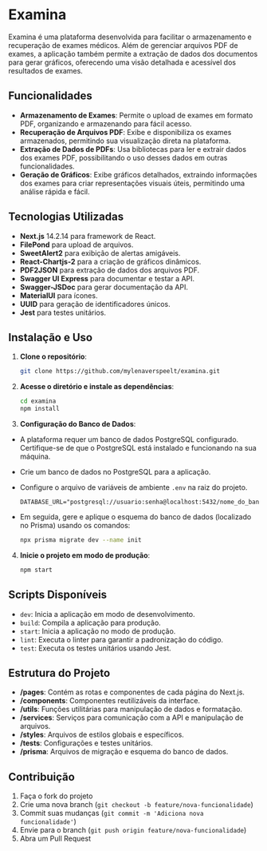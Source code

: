 # Examina

Examina é uma plataforma desenvolvida para facilitar o armazenamento e recuperação de exames médicos. Além de gerenciar arquivos PDF de exames, a aplicação também permite a extração de dados dos documentos para gerar gráficos, oferecendo uma visão detalhada e acessível dos resultados de exames.

## Funcionalidades

- **Armazenamento de Exames**: Permite o upload de exames em formato PDF, organizando e armazenando para fácil acesso.
- **Recuperação de Arquivos PDF**: Exibe e disponibiliza os exames armazenados, permitindo sua visualização direta na plataforma.
- **Extração de Dados de PDFs**: Usa bibliotecas para ler e extrair dados dos exames PDF, possibilitando o uso desses dados em outras funcionalidades.
- **Geração de Gráficos**: Exibe gráficos detalhados, extraindo informações dos exames para criar representações visuais úteis, permitindo uma análise rápida e fácil.

## Tecnologias Utilizadas

  - **Next.js** 14.2.14 para framework de React.
  - **FilePond** para upload de arquivos.
  - **SweetAlert2** para exibição de alertas amigáveis.
  - **React-Chartjs-2** para a criação de gráficos dinâmicos.
  - **PDF2JSON** para extração de dados dos arquivos PDF.
  - **Swagger UI Express** para documentar e testar a API.
  - **Swagger-JSDoc** para gerar documentação da API.
  - **MaterialUI** para ícones.
  - **UUID** para geração de identificadores únicos.
  - **Jest** para testes unitários.


## Instalação e Uso

1. **Clone o repositório**:
   ```bash
   git clone https://github.com/mylenaverspeelt/examina.git
   ```

2. **Acesse o diretório e instale as dependências**:
   ```bash
   cd examina
   npm install
   ```

3. **Configuração do Banco de Dados**:

- A plataforma requer um banco de dados PostgreSQL configurado. Certifique-se de que o PostgreSQL está instalado e funcionando na sua máquina.
- Crie um banco de dados no PostgreSQL para a aplicação.
- Configure o arquivo de variáveis de ambiente `.env` na raiz do projeto. 

   ```plaintext
   DATABASE_URL="postgresql://usuario:senha@localhost:5432/nome_do_banco"
   ```

- Em seguida, gere e aplique o esquema do banco de dados (localizado no Prisma) usando os comandos:

   ```bash
   npx prisma migrate dev --name init
   ```

4. **Inicie o projeto em modo de produção**:
   ```bash
   npm start
   ```

## Scripts Disponíveis

- `dev`: Inicia a aplicação em modo de desenvolvimento.
- `build`: Compila a aplicação para produção.
- `start`: Inicia a aplicação no modo de produção.
- `lint`: Executa o linter para garantir a padronização do código.
- `test`: Executa os testes unitários usando Jest.

## Estrutura do Projeto

- **/pages**: Contém as rotas e componentes de cada página do Next.js.
- **/components**: Componentes reutilizáveis da interface.
- **/utils**: Funções utilitárias para manipulação de dados e formatação.
- **/services**: Serviços para comunicação com a API e manipulação de arquivos.
- **/styles**: Arquivos de estilos globais e específicos.
- **/tests**: Configurações e testes unitários.
- **/prisma**: Arquivos de migração e esquema do banco de dados.

## Contribuição

1. Faça o fork do projeto
2. Crie uma nova branch (`git checkout -b feature/nova-funcionalidade`)
3. Commit suas mudanças (`git commit -m 'Adiciona nova funcionalidade'`)
4. Envie para o branch (`git push origin feature/nova-funcionalidade`)
5. Abra um Pull Request

